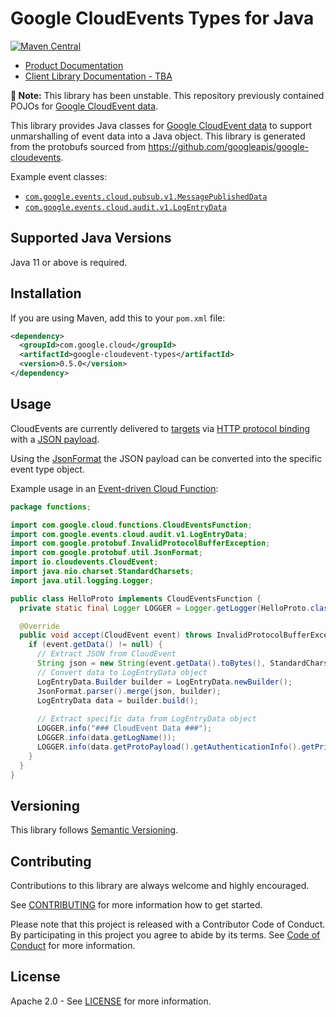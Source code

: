 # Google CloudEvents Types for Java

[![Maven Central](https://img.shields.io/maven-central/v/com.google.cloud/google-cloudevent-types.svg)](https://search.maven.org/artifact/com.google.cloud/google-cloudevent-types)

* [Product Documentation](https://cloud.google.com/eventarc/docs/cloudevents)
* [Client Library Documentation - TBA]()

**🚧 Note:** This library has been unstable. This repository previously contained POJOs for
[Google CloudEvent data](https://cloud.google.com/eventarc/docs/reference/supported-events).

This library provides Java classes for [Google CloudEvent data](https://cloud.google.com/eventarc/docs/reference/supported-events)
to support unmarshalling of event data into a Java object. This library is generated from the protobufs sourced from https://github.com/googleapis/google-cloudevents.

Example event classes:

- [`com.google.events.cloud.pubsub.v1.MessagePublishedData`](google-cloudevent-types/src/main/java/com/google/events/cloud/pubsub/v1/MessagePublishedData.java)
- [`com.google.events.cloud.audit.v1.LogEntryData`](google-cloudevent-types/src/main/java/com/google/events/cloud/audit/v1/LogEntryData.java)

## Supported Java Versions

Java 11 or above is required.

## Installation

If you are using Maven, add this to your `pom.xml` file:

```xml
<dependency>
  <groupId>com.google.cloud</groupId>
  <artifactId>google-cloudevent-types</artifactId>
  <version>0.5.0</version>
</dependency>
```

## Usage

CloudEvents are currently delivered to [targets](https://cloud.google.com/eventarc/docs/overview#targets)
via [HTTP protocol binding](https://cloud.google.com/eventarc/docs/cloudevents)
with a [JSON payload](https://cloud.google.com/eventarc/docs/workflows/cloudevents).

Using the [JsonFormat](https://developers.google.com/protocol-buffers/docs/reference/java/com/google/protobuf/util/JsonFormat)
the JSON payload can be converted into the specific event type object.

Example usage in an [Event-driven Cloud Function](https://cloud.google.com/functions/docs/writing/write-event-driven-functions#cloudevent-example-java):

```java
package functions;

import com.google.cloud.functions.CloudEventsFunction;
import com.google.events.cloud.audit.v1.LogEntryData;
import com.google.protobuf.InvalidProtocolBufferException;
import com.google.protobuf.util.JsonFormat;
import io.cloudevents.CloudEvent;
import java.nio.charset.StandardCharsets;
import java.util.logging.Logger;

public class HelloProto implements CloudEventsFunction {
  private static final Logger LOGGER = Logger.getLogger(HelloProto.class.getName());

  @Override
  public void accept(CloudEvent event) throws InvalidProtocolBufferException {
    if (event.getData() != null) {
      // Extract JSON from CloudEvent
      String json = new String(event.getData().toBytes(), StandardCharsets.UTF_8);
      // Convert data to LogEntryData object
      LogEntryData.Builder builder = LogEntryData.newBuilder();
      JsonFormat.parser().merge(json, builder);
      LogEntryData data = builder.build();
      
      // Extract specific data from LogEntryData object
      LOGGER.info("### CloudEvent Data ###");
      LOGGER.info(data.getLogName());
      LOGGER.info(data.getProtoPayload().getAuthenticationInfo().getPrincipalEmail());
    }
  }
}
```

## Versioning

This library follows [Semantic Versioning](http://semver.org/).

## Contributing

Contributions to this library are always welcome and highly encouraged.

See [CONTRIBUTING](CONTRIBUTING.md) for more information how to get started.

Please note that this project is released with a Contributor Code of Conduct. By participating in
this project you agree to abide by its terms. See [Code of Conduct](CODE_OF_CONDUCT.md) for more
information.

## License

Apache 2.0 - See [LICENSE](LICENSE) for more information.